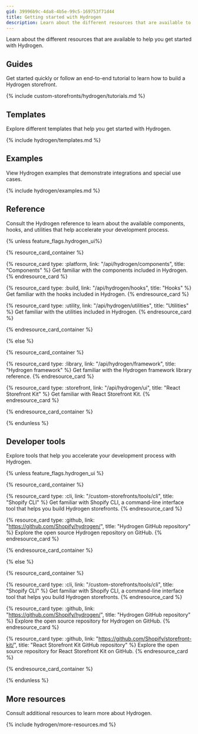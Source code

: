 ```yaml
---
gid: 39996b9c-4da8-4b5e-99c5-169753f71d44
title: Getting started with Hydrogen
description: Learn about the different resources that are available to help you get started with Hydrogen.
---
```


Learn about the different resources that are available to help you get started with Hydrogen.

## Guides

Get started quickly or follow an end-to-end tutorial to learn how to build a Hydrogen storefront.

{% include custom-storefronts/hydrogen/tutorials.md %}

## Templates

Explore different templates that help you get started with Hydrogen.

{% include hydrogen/templates.md %}

## Examples

View Hydrogen examples that demonstrate integrations and special use cases.

{% include hydrogen/examples.md %}

## Reference

Consult the Hydrogen reference to learn about the available components, hooks, and utilities that help accelerate your development process.

{% unless feature_flags.hydrogen_ui%}

{% resource_card_container %}

{% resource_card type: :platform, link: "/api/hydrogen/components", title: "Components" %}
Get familiar with the components included in Hydrogen.
{% endresource_card %}

{% resource_card type: :build, link: "/api/hydrogen/hooks", title: "Hooks" %}
Get familiar with the hooks included in Hydrogen.
{% endresource_card %}

{% resource_card type: :utility, link: "/api/hydrogen/utilities", title: "Utilities" %}
Get familiar with the utilities included in Hydrogen.
{% endresource_card %}

{% endresource_card_container %}

{% else %}

{% resource_card_container %}

{% resource_card type: :library, link: "/api/hydrogen/framework", title: "Hydrogen framework" %}
Get familiar with the Hydrogen framework library reference.
{% endresource_card %}

{% resource_card type: :storefront, link: "/api/hydrogen/ui", title: "React Storefront Kit" %}
Get familiar with React Storefront Kit.
{% endresource_card %}

{% endresource_card_container %}

{% endunless %}

## Developer tools

Explore tools that help you accelerate your development process with Hydrogen.

{% unless feature_flags.hydrogen_ui %}

{% resource_card_container %}

{% resource_card type: :cli, link: "/custom-storefronts/tools/cli", title: "Shopify CLI" %}
Get familiar with Shopify CLI, a command-line interface tool that helps you build Hydrogen storefronts.
{% endresource_card %}

{% resource_card type: :github, link: "https://github.com/Shopify/hydrogen/", title: "Hydrogen GitHub repository" %}
Explore the open source Hydrogen repository on GitHub.
{% endresource_card %}

{% endresource_card_container %}

{% else %}

{% resource_card_container %}

{% resource_card type: :cli, link: "/custom-storefronts/tools/cli", title: "Shopify CLI" %}
Get familiar with Shopify CLI, a command-line interface tool that helps you build Hydrogen storefronts.
{% endresource_card %}

{% resource_card type: :github, link: "https://github.com/Shopify/hydrogen/", title: "Hydrogen GitHub repository" %}
Explore the open source repository for Hydrogen on GitHub.
{% endresource_card %}

{% resource_card type: :github, link: "https://github.com/Shopify/storefront-kit/", title: "React Storefront Kit GitHub repository" %}
Explore the open source repository for React Storefront Kit on GitHub.
{% endresource_card %}

{% endresource_card_container %}

{% endunless %}

## More resources

Consult additional resources to learn more about Hydrogen.

{% include hydrogen/more-resources.md %}

